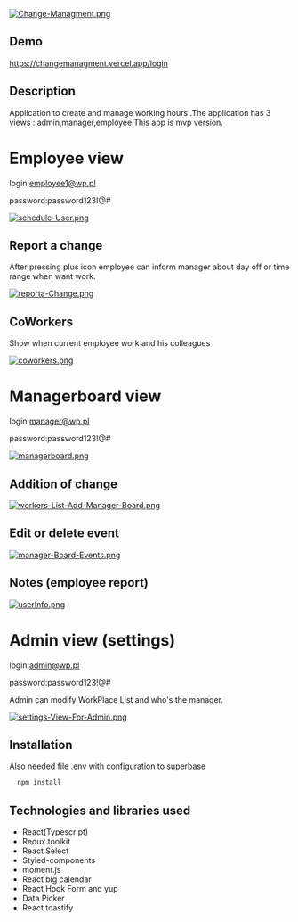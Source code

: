 
[![Change-Managment.png](https://i.postimg.cc/BbNkHfcR/Change-Managment.png)](https://postimg.cc/ctgFGjzc)





## Demo

https://changemanagment.vercel.app/login


## Description

Application to create and manage working hours .The application has 3 views : admin,manager,employee.This app is mvp version.



# Employee view

login:employee1@wp.pl

password:password123!@#

[![schedule-User.png](https://i.postimg.cc/tgQx1phg/schedule-User.png)](https://postimg.cc/fVCLp4q4)

## Report a change 
After pressing plus icon employee can inform manager about day off or time range when want work.

[![reporta-Change.png](https://i.postimg.cc/SsZRGhzC/reporta-Change.png)](https://postimg.cc/G8ybc6Km)

## CoWorkers
Show when current employee work and his colleagues

[![coworkers.png](https://i.postimg.cc/tT45CFQb/coworkers.png)](https://postimg.cc/p938shLc)

# Managerboard view

login:manager@wp.pl

password:password123!@#

[![managerboard.png](https://i.postimg.cc/SsjkkzJY/managerboard.png)](https://postimg.cc/5YcZmy5f)

## Addition of change
[![workers-List-Add-Manager-Board.png](https://i.postimg.cc/ZR3ZWzxJ/workers-List-Add-Manager-Board.png)](https://postimg.cc/KkZCWVWW)

## Edit or delete event

[![manager-Board-Events.png](https://i.postimg.cc/sfSz4WGK/manager-Board-Events.png)](https://postimg.cc/YjpTph3m)

## Notes (employee report)

[![userInfo.png](https://i.postimg.cc/gJ7BCgwQ/userInfo.png)](https://postimg.cc/bDQTbH99)

# Admin view (settings)

login:admin@wp.pl

password:password123!@#

Admin can modify WorkPlace List and who's the manager.

[![settings-View-For-Admin.png](https://i.postimg.cc/pTp7Twzq/settings-View-For-Admin.png)](https://postimg.cc/FdXGCnPL)



## Installation

Also needed file .env with configuration to superbase

```bash
  npm install
```
    
## Technologies and libraries used

 - React(Typescript)
 - Redux toolkit
 - React Select
 - Styled-components
 - moment.js
 - React big calendar
 - React Hook Form and yup
 - Data Picker
 - React toastify



